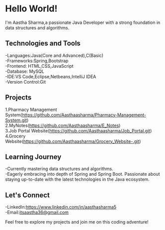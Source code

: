 # Hello World!   

I'm Aastha Sharma,a passionate Java Developer with a strong foundation in data structures and algorithms. 

## Technologies and Tools
-Languages:Java(Core and Advanced),C(Basic)\
-Frameworks:Spring,Bootstrap\
-Frontend: HTML,CSS,JavaScript\
-Database: MySQL\
-IDE:VS Code,Eclipse,Netbeans,IntelliJ IDEA\
-Version Control:Git

## Projects
1.Pharmacy Management System(https://github.com/Aasthaasharma/Pharmacy-Management-System.git) \
2.MyNotes(https://github.com/Aasthaasharma/E_Notes) \
3.Job Portal Website(https://github.com/Aasthaasharma/Job_Portal.git) \
4.Grocery Website(https://github.com/Aasthaasharma/Grocery_Website-.git)

## Learning Journey
-Currently mastering data structures and algorithms.\
-Eagerly embracing into depth of Spring and Spring Boot. Passionate about staying up-to-date with the latest technologies in the Java ecosystem.

## Let's Connect

-LinkedIn:https://www.linkedin.com/in/aasthasharma5 \
-Email:itsaastha36@gmail.com

Feel free to explore my projects and join me on this coding adventure!
